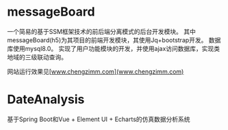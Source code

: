 # messageBoard
一个简易的基于SSM框架技术的前后端分离模式的后台开发模块。
其中messageBoard(h5)为其项目的前端开发模块，其使用Jq+bootstrap开发。
数据库使用mysql8.0。
实现了用户功能模块的开发，并使用ajax访问数据库，实现类地域的三级联动查询。

网站运行效果见[www.chengzimm.com](www.chengzimm.com)
# DateAnalysis
基于Spring Boot和Vue + Element UI + Echarts的仿真数据分析系统
